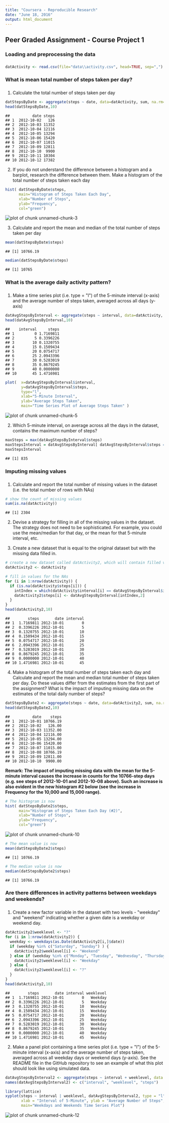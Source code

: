 ```yaml
---
title: "Coursera - Reproducible Research"
date: "June 18, 2016"
output: html_document
---
```


## Peer Graded Assignment - Course Project 1


###
### Loading and preprocessing the data
###

```r
datActivity <- read.csv(file="data\\activity.csv", head=TRUE, sep=",")
```


###
### What is mean total number of steps taken per day?
###
1. Calculate the total number of steps taken per day

```r
datStepsByDate <- aggregate(steps ~ date, data=datActivity, sum, na.rm=TRUE)
head(datStepsByDate,10)
```

```
##          date steps
## 1  2012-10-02   126
## 2  2012-10-03 11352
## 3  2012-10-04 12116
## 4  2012-10-05 13294
## 5  2012-10-06 15420
## 6  2012-10-07 11015
## 7  2012-10-09 12811
## 8  2012-10-10  9900
## 9  2012-10-11 10304
## 10 2012-10-12 17382
```

2. If you do not understand the difference between a histogram and a barplot, research the difference between them. Make a histogram of the total number of steps taken each day


```r
hist( datStepsByDate$steps, 
      main="Histogram of Steps Taken Each Day", 
      xlab="Number of Steps", 
      ylab="Frequency", 
      col="green")
```

![plot of chunk unnamed-chunk-3](figure/unnamed-chunk-3-1.png) 

3. Calculate and report the mean and median of the total number of steps taken per day

```r
mean(datStepsByDate$steps)
```

```
## [1] 10766.19
```

```r
median(datStepsByDate$steps)
```

```
## [1] 10765
```


###
### What is the average daily activity pattern?
###
1. Make a time series plot (i.e. type = "l") of the 5-minute interval (x-axis) and the average number of steps taken, averaged across all days (y-axis)


```r
datAvgStepsByInterval <- aggregate(steps ~ interval, data=datActivity, mean, na.rm=TRUE)
head(datAvgStepsByInterval,10)
```

```
##    interval     steps
## 1         0 1.7169811
## 2         5 0.3396226
## 3        10 0.1320755
## 4        15 0.1509434
## 5        20 0.0754717
## 6        25 2.0943396
## 7        30 0.5283019
## 8        35 0.8679245
## 9        40 0.0000000
## 10       45 1.4716981
```

```r
plot(  x=datAvgStepsByInterval$interval,
       y=datAvgStepsByInterval$steps,
       type="l",
       xlab="5-Minute Interval",
       ylab="Average Steps Taken",
       main="Time Series Plot of Average Steps Taken" )
```

![plot of chunk unnamed-chunk-5](figure/unnamed-chunk-5-1.png) 

2. Which 5-minute interval, on average across all the days in the dataset, contains the maximum number of steps?


```r
maxSteps = max(datAvgStepsByInterval$steps)
maxStepsInterval = datAvgStepsByInterval[ datAvgStepsByInterval$steps == maxSteps, 1 ]
maxStepsInterval
```

```
## [1] 835
```


###
### Imputing missing values
###
1. Calculate and report the total number of missing values in the dataset (i.e. the total number of rows with NAs)


```r
# show the count of missing values
sum(is.na(datActivity))
```

```
## [1] 2304
```

2. Devise a strategy for filling in all of the missing values in the dataset. The strategy does not need to be sophisticated. For example, you could use the mean/median for that day, or the mean for that 5-minute interval, etc.

3. Create a new dataset that is equal to the original dataset but with the missing data filled in.


```r
# create a new dataset called datActivity2, which will contain filled values for NAs
datActivity2 <- datActivity

# fill in values for the NAs
for (i in 1:nrow(datActivity)) {
  if (is.na(datActivity$steps[i])) {
    intIndex = which(datActivity$interval[i] == datAvgStepsByInterval$interval)    
    datActivity2$steps[i] <- datAvgStepsByInterval[intIndex,2]
  }
}
head(datActivity2,10)
```

```
##        steps       date interval
## 1  1.7169811 2012-10-01        0
## 2  0.3396226 2012-10-01        5
## 3  0.1320755 2012-10-01       10
## 4  0.1509434 2012-10-01       15
## 5  0.0754717 2012-10-01       20
## 6  2.0943396 2012-10-01       25
## 7  0.5283019 2012-10-01       30
## 8  0.8679245 2012-10-01       35
## 9  0.0000000 2012-10-01       40
## 10 1.4716981 2012-10-01       45
```

4. Make a histogram of the total number of steps taken each day and Calculate and report the mean and median total number of steps taken per day. Do these values differ from the estimates from the first part of the assignment? What is the impact of imputing missing data on the estimates of the total daily number of steps? 


```r
datStepsByDate2 <- aggregate(steps ~ date, data=datActivity2, sum, na.rm=TRUE)
head(datStepsByDate2,10)
```

```
##          date    steps
## 1  2012-10-01 10766.19
## 2  2012-10-02   126.00
## 3  2012-10-03 11352.00
## 4  2012-10-04 12116.00
## 5  2012-10-05 13294.00
## 6  2012-10-06 15420.00
## 7  2012-10-07 11015.00
## 8  2012-10-08 10766.19
## 9  2012-10-09 12811.00
## 10 2012-10-10  9900.00
```

**Remark: The impact of imputing missing data with the mean for the 5-minute interval causes the increase in counts for the 10766-step days (e.g. see steps of 2012-10-01 and 2012-10-08 above).  Such an increase is also evident in the new histogram #2 below (see the increase in Frequency for the 10,000 and 15,000 range).**


```r
# The histogram is now
hist( datStepsByDate2$steps, 
      main="Histogram of Steps Taken Each Day (#2)", 
      xlab="Number of Steps", 
      ylab="Frequency", 
      col="green")
```

![plot of chunk unnamed-chunk-10](figure/unnamed-chunk-10-1.png) 

```r
# The mean value is now
mean(datStepsByDate2$steps)
```

```
## [1] 10766.19
```

```r
# The median value is now
median(datStepsByDate2$steps)
```

```
## [1] 10766.19
```


###
### Are there differences in activity patterns between weekdays and weekends?
###
1. Create a new factor variable in the dataset with two levels - "weekday" and "weekend" indicating whether a given date is a weekday or weekend day.


```r
datActivity2$weeklevel <- "?"  
for (i in 1:nrow(datActivity2)) {
  weekday <- weekdays(as.Date(datActivity2[i,]$date))
  if (weekday %in% c("Saturday", "Sunday") ) {
    datActivity2$weeklevel[i] <- "Weekend"
  } else if (weekday %in% c("Monday", "Tuesday", "Wednesday", "Thursday", "Friday"))  {
    datActivity2$weeklevel[i] <- "Weekday"
  } else {
    datActivity2$weeklevel[i] <- "?"
  }
}
head(datActivity2,10)
```

```
##        steps       date interval weeklevel
## 1  1.7169811 2012-10-01        0   Weekday
## 2  0.3396226 2012-10-01        5   Weekday
## 3  0.1320755 2012-10-01       10   Weekday
## 4  0.1509434 2012-10-01       15   Weekday
## 5  0.0754717 2012-10-01       20   Weekday
## 6  2.0943396 2012-10-01       25   Weekday
## 7  0.5283019 2012-10-01       30   Weekday
## 8  0.8679245 2012-10-01       35   Weekday
## 9  0.0000000 2012-10-01       40   Weekday
## 10 1.4716981 2012-10-01       45   Weekday
```

2. Make a panel plot containing a time series plot (i.e. type = "l") of the 5-minute interval (x-axis) and the average number of steps taken, averaged across all weekday days or weekend days (y-axis). See the README file in the GitHub repository to see an example of what this plot should look like using simulated data.


```r
datAvgStepsByInterval2 <- aggregate(steps ~ interval + weeklevel, data = datActivity2, mean)
names(datAvgStepsByInterval2) <- c("interval", "weeklevel", "steps")

library(lattice)
xyplot(steps ~ interval | weeklevel, datAvgStepsByInterval2, type = "l", layout = c(1, 2), 
       xlab = "Interval of 5-Minute", ylab = "Average Number of Steps", 
       main="Weekdays and Weekends Time Series Plot")
```

![plot of chunk unnamed-chunk-12](figure/unnamed-chunk-12-1.png) 



